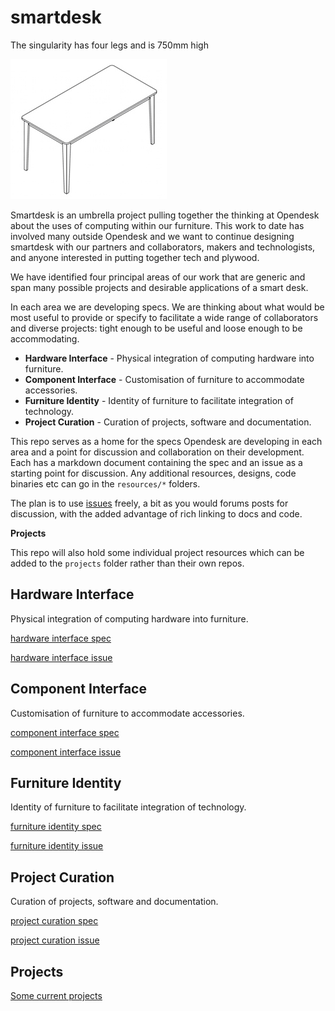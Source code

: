 # smartdesk

The singularity has four legs and is 750mm high

![image of unit table](https://raw.githubusercontent.com/opendesk/smartdesk/master/images/unit_table.jpg)

Smartdesk is an umbrella project pulling together the thinking at Opendesk about the uses of computing within our furniture. This work to date has involved many outside Opendesk and we want to continue designing smartdesk with our partners and collaborators, makers and technologists, and anyone interested in putting together tech and plywood. 

We have identified four principal areas of our work that are generic and span many possible projects and desirable applications of a smart desk.

In each area we are developing specs. We are thinking about what would be most useful to provide or specify to facilitate a wide range of collaborators and diverse projects: tight enough to be useful and loose enough to be accommodating.

- **Hardware Interface**  - Physical integration of computing hardware into furniture.
- **Component Interface** - Customisation of furniture to accommodate accessories.
- **Furniture Identity** - Identity of furniture to facilitate integration of technology.
- **Project Curation** - Curation of projects, software and documentation.

This repo serves as a home for the specs Opendesk are developing in each area and a point for discussion and collaboration on their development. Each has a markdown document containing the spec and an issue as a starting point for discussion. Any additional resources, designs, code binaries etc can go in the `resources/*` folders.

The plan is to use [issues](https://github.com/opendesk/smartdesk/issues) freely, a bit as you would forums posts for discussion, with the added advantage of rich linking to docs and code.

**Projects**

This repo will also hold some individual project resources which can be added to the `projects` folder rather than their own repos.

## Hardware Interface

Physical integration of computing hardware into furniture.

[hardware interface spec](https://github.com/opendesk/smartdesk/blob/master/specs/hardware_interface_spec.md)

[hardware interface issue](https://github.com/opendesk/smartdesk/issues/1)

## Component Interface

Customisation of furniture to accommodate accessories.

[component interface spec](https://github.com/opendesk/smartdesk/blob/master/specs/component_interface_spec.md)

[component interface issue](https://github.com/opendesk/smartdesk/issues/2)

## Furniture Identity

Identity of furniture to facilitate integration of technology.

[furniture identity spec](https://github.com/opendesk/smartdesk/blob/master/specs/furniture_identity_spec.md)

[furniture identity issue](https://github.com/opendesk/smartdesk/issues/3)

## Project Curation

Curation of projects, software and documentation.

[project curation spec](https://github.com/opendesk/smartdesk/blob/master/specs/project_curation_spec.md)

[project curation issue](https://github.com/opendesk/smartdesk/issues/4)

## Projects

[Some current projects](https://github.com/opendesk/smartdesk/blob/master/projects/project_list.md)
